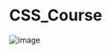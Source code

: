 # CSS_Course
![image](https://github.com/NORH123/CSS_Course/assets/79007182/d793e1b8-277d-4b1d-b3cd-52cb737fb68b)
